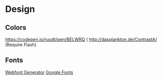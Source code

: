 # Design 

## Colors 
https://codepen.io/ruudt/pen/BELWRQ (
http://dasplankton.de/ContrastA/ (Require Flash)

## Fonts
[Webfont Generator](https://www.fontsquirrel.com/tools/webfont-generator)
[Google Fonts](https://fonts.google.com/)
